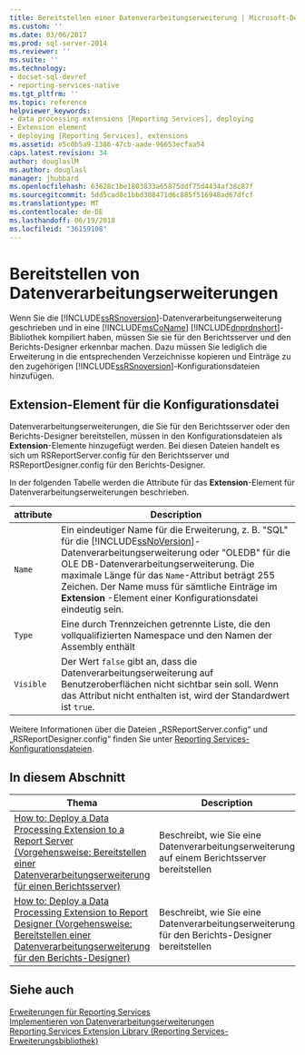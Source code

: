 ```yaml
---
title: Bereitstellen einer Datenverarbeitungserweiterung | Microsoft-Dokumentation
ms.custom: ''
ms.date: 03/06/2017
ms.prod: sql-server-2014
ms.reviewer: ''
ms.suite: ''
ms.technology:
- docset-sql-devref
- reporting-services-native
ms.tgt_pltfrm: ''
ms.topic: reference
helpviewer_keywords:
- data processing extensions [Reporting Services], deploying
- Extension element
- deploying [Reporting Services], extensions
ms.assetid: e5c0b5a9-1386-47cb-aade-96653ecfaa54
caps.latest.revision: 34
author: douglaslM
ms.author: douglasl
manager: jhubbard
ms.openlocfilehash: 63628c1be1803833a65875ddf75d4434af38c87f
ms.sourcegitcommit: 5dd5cad0c1bbd308471d6c885f516948ad67dfcf
ms.translationtype: MT
ms.contentlocale: de-DE
ms.lasthandoff: 06/19/2018
ms.locfileid: "36159108"
---
```

# <a name="deploying-a-data-processing-extension"></a>Bereitstellen von Datenverarbeitungserweiterungen
  Wenn Sie die [!INCLUDE[ssRSnoversion](../../../includes/ssrsnoversion-md.md)]-Datenverarbeitungserweiterung geschrieben und in eine [!INCLUDE[msCoName](../../../includes/msconame-md.md)] [!INCLUDE[dnprdnshort](../../../includes/dnprdnshort-md.md)]-Bibliothek kompiliert haben, müssen Sie sie für den Berichtsserver und den Berichts-Designer erkennbar machen. Dazu müssen Sie lediglich die Erweiterung in die entsprechenden Verzeichnisse kopieren und Einträge zu den zugehörigen [!INCLUDE[ssRSnoversion](../../../includes/ssrsnoversion-md.md)]-Konfigurationsdateien hinzufügen.  
  
## <a name="configuration-file-extension-element"></a>Extension-Element für die Konfigurationsdatei  
 Datenverarbeitungserweiterungen, die Sie für den Berichtsserver oder den Berichts-Designer bereitstellen, müssen in den Konfigurationsdateien als **Extension**-Elemente hinzugefügt werden. Bei diesen Dateien handelt es sich um RSReportServer.config für den Berichtsserver und RSReportDesigner.config für den Berichts-Designer.  
  
 In der folgenden Tabelle werden die Attribute für das **Extension**-Element für Datenverarbeitungserweiterungen beschrieben.  
  
|attribute|Description|  
|---------------|-----------------|  
|`Name`|Ein eindeutiger Name für die Erweiterung, z. B. "SQL" für die [!INCLUDE[ssNoVersion](../../../includes/ssnoversion-md.md)]-Datenverarbeitungserweiterung oder "OLEDB" für die OLE DB-Datenverarbeitungserweiterung. Die maximale Länge für das `Name`-Attribut beträgt 255 Zeichen. Der Name muss für sämtliche Einträge im **Extension** -Element einer Konfigurationsdatei eindeutig sein.|  
|`Type`|Eine durch Trennzeichen getrennte Liste, die den vollqualifizierten Namespace und den Namen der Assembly enthält|  
|`Visible`|Der Wert `false` gibt an, dass die Datenverarbeitungserweiterung auf Benutzeroberflächen nicht sichtbar sein soll. Wenn das Attribut nicht enthalten ist, wird der Standardwert ist `true`.|  
  
 Weitere Informationen über die Dateien „RSReportServer.config“ und „RSReportDesigner.config“ finden Sie unter [Reporting Services-Konfigurationsdateien](../../report-server/reporting-services-configuration-files.md).  
  
## <a name="in-this-section"></a>In diesem Abschnitt  
  
|Thema|Description|  
|-----------|-----------------|  
|[How to: Deploy a Data Processing Extension to a Report Server (Vorgehensweise: Bereitstellen einer Datenverarbeitungserweiterung für einen Berichtsserver)](deploying-a-data-processing-extension-to-a-report-server.md)|Beschreibt, wie Sie eine Datenverarbeitungserweiterung auf einem Berichtsserver bereitstellen|  
|[How to: Deploy a Data Processing Extension to Report Designer (Vorgehensweise: Bereitstellen einer Datenverarbeitungserweiterung für den Berichts-Designer)](deploying-a-data-processing-extension-to-report-designer.md)|Beschreibt, wie Sie eine Datenverarbeitungserweiterung für den Berichts-Designer bereitstellen|  
  
## <a name="see-also"></a>Siehe auch  
 [Erweiterungen für Reporting Services](../reporting-services-extensions.md)   
 [Implementieren von Datenverarbeitungserweiterungen](implementing-a-data-processing-extension.md)   
 [Reporting Services Extension Library (Reporting Services-Erweiterungsbibliothek)](../reporting-services-extension-library.md)  
  
  